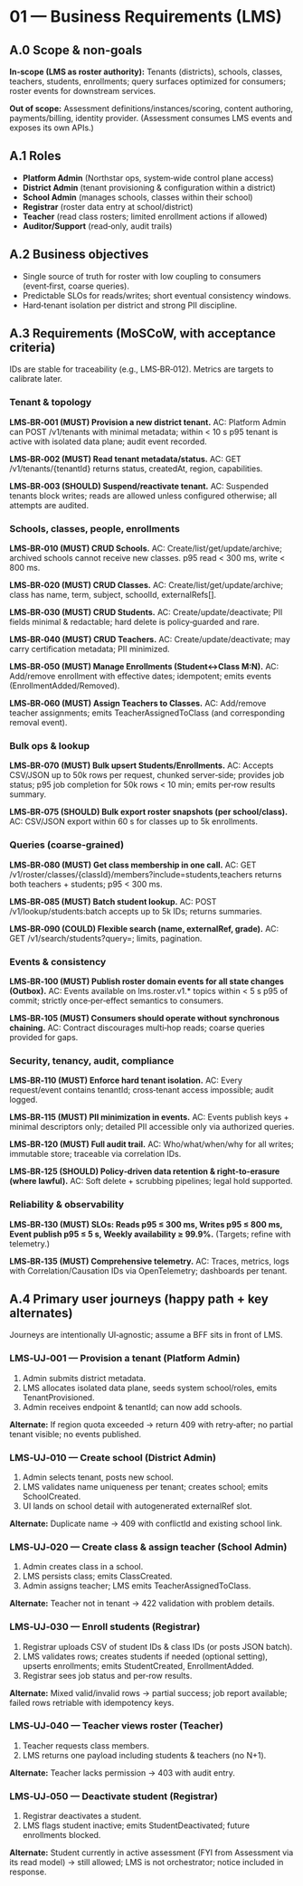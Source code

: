 # 01 — Business Requirements (LMS)

## A.0 Scope & non‑goals

**In‑scope (LMS as roster authority):** Tenants (districts), schools, classes, teachers, students, enrollments; query surfaces optimized for consumers; roster events for downstream services.

**Out of scope:** Assessment definitions/instances/scoring, content authoring, payments/billing, identity provider. (Assessment consumes LMS events and exposes its own APIs.)

## A.1 Roles

- **Platform Admin** (Northstar ops, system‑wide control plane access)
- **District Admin** (tenant provisioning & configuration within a district)
- **School Admin** (manages schools, classes within their school)
- **Registrar** (roster data entry at school/district)
- **Teacher** (read class rosters; limited enrollment actions if allowed)
- **Auditor/Support** (read‑only, audit trails)

## A.2 Business objectives

- Single source of truth for roster with low coupling to consumers (event‑first, coarse queries).
- Predictable SLOs for reads/writes; short eventual consistency windows.
- Hard‑tenant isolation per district and strong PII discipline.

## A.3 Requirements (MoSCoW, with acceptance criteria)

IDs are stable for traceability (e.g., LMS‑BR‑012). Metrics are targets to calibrate later.

### Tenant & topology

**LMS‑BR‑001 (MUST) Provision a new district tenant.**
AC: Platform Admin can POST /v1/tenants with minimal metadata; within < 10 s p95 tenant is active with isolated data plane; audit event recorded.

**LMS‑BR‑002 (MUST) Read tenant metadata/status.**
AC: GET /v1/tenants/{tenantId} returns status, createdAt, region, capabilities.

**LMS‑BR‑003 (SHOULD) Suspend/reactivate tenant.**
AC: Suspended tenants block writes; reads are allowed unless configured otherwise; all attempts are audited.

### Schools, classes, people, enrollments

**LMS‑BR‑010 (MUST) CRUD Schools.**
AC: Create/list/get/update/archive; archived schools cannot receive new classes. p95 read < 300 ms, write < 800 ms.

**LMS‑BR‑020 (MUST) CRUD Classes.**
AC: Create/list/get/update/archive; class has name, term, subject, schoolId, externalRefs[].

**LMS‑BR‑030 (MUST) CRUD Students.**
AC: Create/update/deactivate; PII fields minimal & redactable; hard delete is policy‑guarded and rare.

**LMS‑BR‑040 (MUST) CRUD Teachers.**
AC: Create/update/deactivate; may carry certification metadata; PII minimized.

**LMS‑BR‑050 (MUST) Manage Enrollments (Student↔Class M:N).**
AC: Add/remove enrollment with effective dates; idempotent; emits events (EnrollmentAdded/Removed).

**LMS‑BR‑060 (MUST) Assign Teachers to Classes.**
AC: Add/remove teacher assignments; emits TeacherAssignedToClass (and corresponding removal event).

### Bulk ops & lookup

**LMS‑BR‑070 (MUST) Bulk upsert Students/Enrollments.**
AC: Accepts CSV/JSON up to 50k rows per request, chunked server‑side; provides job status; p95 job completion for 50k rows < 10 min; emits per‑row results summary.

**LMS‑BR‑075 (SHOULD) Bulk export roster snapshots (per school/class).**
AC: CSV/JSON export within 60 s for classes up to 5k enrollments.

### Queries (coarse‑grained)

**LMS‑BR‑080 (MUST) Get class membership in one call.**
AC: GET /v1/roster/classes/{classId}/members?include=students,teachers returns both teachers + students; p95 < 300 ms.

**LMS‑BR‑085 (MUST) Batch student lookup.**
AC: POST /v1/lookup/students:batch accepts up to 5k IDs; returns summaries.

**LMS‑BR‑090 (COULD) Flexible search (name, externalRef, grade).**
AC: GET /v1/search/students?query=; limits, pagination.

### Events & consistency

**LMS‑BR‑100 (MUST) Publish roster domain events for all state changes (Outbox).**
AC: Events available on lms.roster.v1.* topics within < 5 s p95 of commit; strictly once‑per‑effect semantics to consumers.

**LMS‑BR‑105 (MUST) Consumers should operate without synchronous chaining.**
AC: Contract discourages multi‑hop reads; coarse queries provided for gaps.

### Security, tenancy, audit, compliance

**LMS‑BR‑110 (MUST) Enforce hard tenant isolation.**
AC: Every request/event contains tenantId; cross‑tenant access impossible; audit logged.

**LMS‑BR‑115 (MUST) PII minimization in events.**
AC: Events publish keys + minimal descriptors only; detailed PII accessible only via authorized queries.

**LMS‑BR‑120 (MUST) Full audit trail.**
AC: Who/what/when/why for all writes; immutable store; traceable via correlation IDs.

**LMS‑BR‑125 (SHOULD) Policy‑driven data retention & right‑to‑erasure (where lawful).**
AC: Soft delete + scrubbing pipelines; legal hold supported.

### Reliability & observability

**LMS‑BR‑130 (MUST) SLOs: Reads p95 ≤ 300 ms, Writes p95 ≤ 800 ms, Event publish p95 ≤ 5 s, Weekly availability ≥ 99.9%.**
(Targets; refine with telemetry.)

**LMS‑BR‑135 (MUST) Comprehensive telemetry.**
AC: Traces, metrics, logs with Correlation/Causation IDs via OpenTelemetry; dashboards per tenant.

## A.4 Primary user journeys (happy path + key alternates)

Journeys are intentionally UI‑agnostic; assume a BFF sits in front of LMS.

### LMS‑UJ‑001 — Provision a tenant (Platform Admin)

1. Admin submits district metadata.
2. LMS allocates isolated data plane, seeds system school/roles, emits TenantProvisioned.
3. Admin receives endpoint & tenantId; can now add schools.

**Alternate:** If region quota exceeded → return 409 with retry‑after; no partial tenant visible; no events published.

### LMS‑UJ‑010 — Create school (District Admin)

1. Admin selects tenant, posts new school.
2. LMS validates name uniqueness per tenant; creates school; emits SchoolCreated.
3. UI lands on school detail with autogenerated externalRef slot.

**Alternate:** Duplicate name → 409 with conflictId and existing school link.

### LMS‑UJ‑020 — Create class & assign teacher (School Admin)

1. Admin creates class in a school.
2. LMS persists class; emits ClassCreated.
3. Admin assigns teacher; LMS emits TeacherAssignedToClass.

**Alternate:** Teacher not in tenant → 422 validation with problem details.

### LMS‑UJ‑030 — Enroll students (Registrar)

1. Registrar uploads CSV of student IDs & class IDs (or posts JSON batch).
2. LMS validates rows; creates students if needed (optional setting), upserts enrollments; emits StudentCreated, EnrollmentAdded.
3. Registrar sees job status and per‑row results.

**Alternate:** Mixed valid/invalid rows → partial success; job report available; failed rows retriable with idempotency keys.

### LMS‑UJ‑040 — Teacher views roster (Teacher)

1. Teacher requests class members.
2. LMS returns one payload including students & teachers (no N+1).

**Alternate:** Teacher lacks permission → 403 with audit entry.

### LMS‑UJ‑050 — Deactivate student (Registrar)

1. Registrar deactivates a student.
2. LMS flags student inactive; emits StudentDeactivated; future enrollments blocked.

**Alternate:** Student currently in active assessment (FYI from Assessment via its read model) → still allowed; LMS is not orchestrator; notice included in response.
